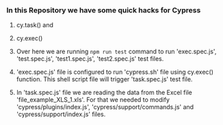 ### In this Repository we have some quick hacks for Cypress

1. cy.task() and
2. cy.exec()

3. Over here we are running `npm run test` command to run 'exec.spec.js', 'test.spec.js', 'test1.spec.js', 'test2.spec.js' test files.
4. 'exec.spec.js' file is configured to run 'cypress.sh' file using cy.exec() function. This shell script file will trigger 'task.spec.js' test file.

5. In 'task.spec.js' file we are reading the data from the Excel file 'file_example_XLS_1.xls'. For that we needed to modify 'cypress/plugins/index.js', 'cypress/support/commands.js' and 'cypress/support/index.js' files.
